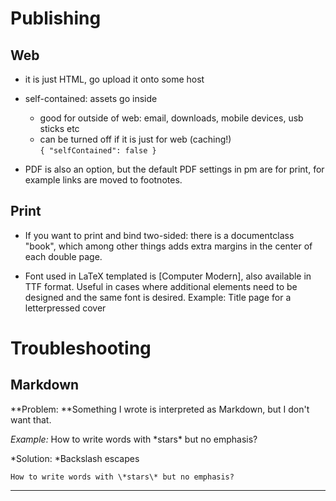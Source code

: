 # Publishing

## Web

- it is just HTML, go upload it onto some host

- self-contained: assets go inside
    - good for outside of web: email, downloads, mobile devices, usb sticks etc
    - can be turned off if it is just for web (caching!)  
      `{ "selfContained": false }`
  
- PDF is also an option, but the default PDF settings in pm are for print, for example links are moved to footnotes.


## Print

- If you want to print and bind two-sided: there is a documentclass "book", which among other things adds extra margins in the center of each double page.

- Font used in LaTeX templated is [Computer Modern], also available in TTF format. Useful in cases where additional elements need to be designed and the same font is desired. Example: Title page for a letterpressed cover


# Troubleshooting


## Markdown

**Problem: **Something I wrote is interpreted as Markdown, but I don't want that.

*Example:* How to write words with \*stars\* but no emphasis?

*Solution: *Backslash escapes

```
How to write words with \*stars\* but no emphasis?
```

---


